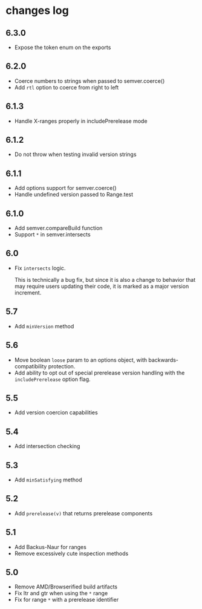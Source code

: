 # changes log

## 6.3.0

- Expose the token enum on the exports

## 6.2.0

- Coerce numbers to strings when passed to semver.coerce()
- Add `rtl` option to coerce from right to left

## 6.1.3

- Handle X-ranges properly in includePrerelease mode

## 6.1.2

- Do not throw when testing invalid version strings

## 6.1.1

- Add options support for semver.coerce()
- Handle undefined version passed to Range.test

## 6.1.0

- Add semver.compareBuild function
- Support `*` in semver.intersects

## 6.0

- Fix `intersects` logic.

  This is technically a bug fix, but since it is also a change to behavior
  that may require users updating their code, it is marked as a major
  version increment.

## 5.7

- Add `minVersion` method

## 5.6

- Move boolean `loose` param to an options object, with
  backwards-compatibility protection.
- Add ability to opt out of special prerelease version handling with
  the `includePrerelease` option flag.

## 5.5

- Add version coercion capabilities

## 5.4

- Add intersection checking

## 5.3

- Add `minSatisfying` method

## 5.2

- Add `prerelease(v)` that returns prerelease components

## 5.1

- Add Backus-Naur for ranges
- Remove excessively cute inspection methods

## 5.0

- Remove AMD/Browserified build artifacts
- Fix ltr and gtr when using the `*` range
- Fix for range `*` with a prerelease identifier
